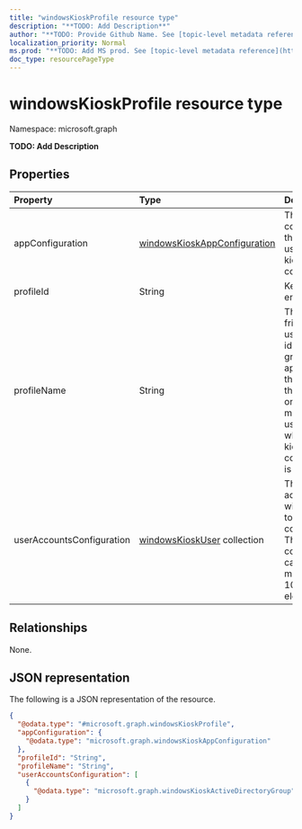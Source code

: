 ```yaml
---
title: "windowsKioskProfile resource type"
description: "**TODO: Add Description**"
author: "**TODO: Provide Github Name. See [topic-level metadata reference](https://msgo.azurewebsites.net/add/document/guidelines/metadata.html#topic-level-metadata)**"
localization_priority: Normal
ms.prod: "**TODO: Add MS prod. See [topic-level metadata reference](https://msgo.azurewebsites.net/add/document/guidelines/metadata.html#topic-level-metadata)**"
doc_type: resourcePageType
---
```


# windowsKioskProfile resource type

Namespace: microsoft.graph



**TODO: Add Description**

## Properties
|Property|Type|Description|
|:---|:---|:---|
|appConfiguration|[windowsKioskAppConfiguration](../resources/windowskioskappconfiguration.md)|The App configuration that will be used for this kiosk configuration.|
|profileId|String|Key of the entity.|
|profileName|String|This is a friendly name used to identify a group of applications, the layout of these apps on the start menu and the users to whom this kiosk configuration is assigned.|
|userAccountsConfiguration|[windowsKioskUser](../resources/windowskioskuser.md) collection|The user accounts that will be locked to this kiosk configuration. This collection can contain a maximum of 100 elements.|

## Relationships
None.

## JSON representation
The following is a JSON representation of the resource.
<!-- {
  "blockType": "resource",
  "@odata.type": "microsoft.graph.windowsKioskProfile"
}
-->
``` json
{
  "@odata.type": "#microsoft.graph.windowsKioskProfile",
  "appConfiguration": {
    "@odata.type": "microsoft.graph.windowsKioskAppConfiguration"
  },
  "profileId": "String",
  "profileName": "String",
  "userAccountsConfiguration": [
    {
      "@odata.type": "microsoft.graph.windowsKioskActiveDirectoryGroup"
    }
  ]
}
```

